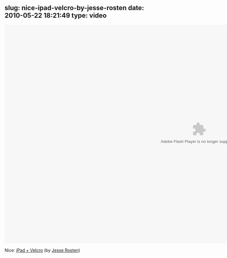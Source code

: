 slug: nice-ipad-velcro-by-jesse-rosten
date: 2010-05-22 18:21:49
type: video
---

<object type="application/x-shockwave-flash" data="http://vimeo.com/moogaloop.swf" width="1280" height="720"><param name="allowscriptaccess" value="always"/><param name="allowfullscreen" value="true"/><param name="movie" value="http://vimeo.com/moogaloop.swf"/><param name="flashvars" value="clip_id=11886557&server=vimeo.com&fullscreen=1&show_title=1&show_byline=1&show_portrait=1&color=00ADEF"/></object>

Nice: [iPad + Velcro](http://vimeo.com/11886557) (by [Jesse Rosten](http://vimeo.com/user478713))
